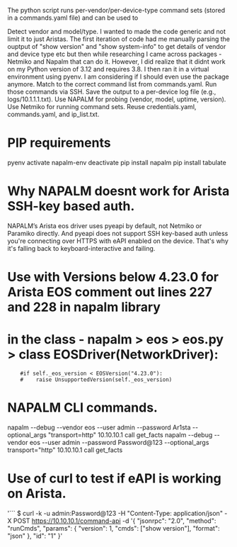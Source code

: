 The python script runs per-vendor/per-device-type command sets (stored in a commands.yaml file) and can be used to
 
Detect vendor and model/type.
I wanted to made the code generic and not limit it to just Aristas. The first iteration of code had me manually parsing the ouptput of "show version" and "show system-info" to get details of vendor and device type etc but then while researching I came across packages - Netmiko and Napalm that can do it. However, I did realize that it didnt work on my Python version of 3.12 and requires 3.8. I then ran it in a virtual environment using pyenv. I am considering if I should even use the package anymore.
Match to the correct command list from commands.yaml.
Run those commands via SSH.
Save the output to a per-device log file (e.g., logs/10.1.1.1.txt).
Use NAPALM for probing (vendor, model, uptime, version).
Use Netmiko for running command sets.
Reuse credentials.yaml, commands.yaml, and ip_list.txt.

# PIP requirements

pyenv activate napalm-env
deactivate
pip install napalm
pip install tabulate

# Why NAPALM doesnt work for Arista SSH-key based auth.
NAPALM’s Arista eos driver uses pyeapi by default, not Netmiko or Paramiko directly. And pyeapi does not support SSH key-based auth unless you're connecting over HTTPS with eAPI enabled on the device. That's why it's falling back to keyboard-interactive and failing.

# Use with Versions below 4.23.0 for Arista EOS comment out lines 227 and 228 in napalm library
# in the class - napalm > eos > eos.py > class EOSDriver(NetworkDriver):
 
        #if self._eos_version < EOSVersion("4.23.0"):
        #    raise UnsupportedVersion(self._eos_version)

# NAPALM CLI commands.
napalm --debug --vendor eos --user admin --password Ar1sta --optional_args "transport=http" 10.10.10.1 call get_facts
napalm --debug --vendor eos --user admin --password Password@123 --optional_args transport=\"http\" 10.10.10.1 call get_facts

# Use of curl to test if eAPI is working on Arista. 

'```
$ curl -k -u admin:Password@123   -H "Content-Type: application/json"   -X POST   https://10.10.10.1/command-api   -d '{
    "jsonrpc": "2.0",
    "method": "runCmds",
    "params": {
      "version": 1,
      "cmds": ["show version"],
      "format": "json"
    },
    "id": "1"
  }'
```



 